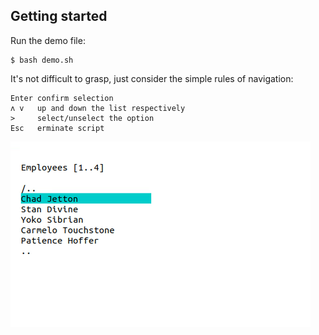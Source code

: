 ## Getting started

Run the demo file:
```
$ bash demo.sh
```
It's not difficult to grasp, just consider the simple rules of navigation:
```
Enter confirm selection
ʌ v   up and down the list respectively
>     select/unselect the option
Esc   erminate script
```
![](demo.gif)
